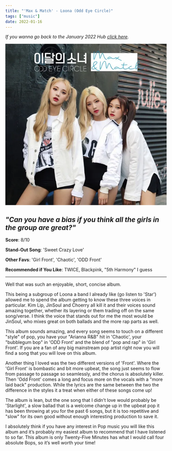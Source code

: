 ```yaml
---
title: "'Max & Match' - Loona (Odd Eye Circle)"
tags: ["music"]
date: 2022-01-16
---
```


_If you wanna go back to the January 2022 Hub
[click here](/posts/album-a-day-jan-2022-intro/)._



![album cover for mikgazer vol. 1](/images/loona-album.jpg#album)

*"Can you have a bias if you think all the girls in the group are great?"*
---

**Score**: 8/10

**Stand-Out Song**: 'Sweet Crazy Love'

**Other Favs**: 'Girl Front', 'Chaotic', 'ODD Front'

**Recommended if You Like**: TWICE, Blackpink, "5th Harmony" I guess

---

Well that was such an enjoyable, short, concise album.

This being a subgroup of Loona a band I already like (go listen to 'Star') allowed me to spend the album getting to know these three voices in particular. Kim Lip, JinSoul and Choerry all kill it and their voices sound amazing together, whether its layering or them trading off on the same song/verse. I think the voice that stands out for me the most would be JinSoul, who mixes great on both ballads and the more rap parts as well.

This album sounds amazing, and every song seems to touch on a different "style" of pop, you have your "Arianna R&B" hit in 'Chaotic', your "bubblegum bop" in 'ODD Front' and the blend of "pop and rap" in 'Girl Front'. If you are a fan of any big mainstream pop artist right now you will find a song that you will love on this album.

Another thing I loved was the two different versions of 'Front'. Where the 'Girl Front' is bombastic and bit more upbeat, the song just seems to flow from passage to passage so seamlessly, and the chorus is absolutely killer. Then 'Odd Front' comes a long and focus more on the vocals with a "more laid back" production. While the lyrics are the same between the two the difference in the styles it a treat when either of these songs come up!

The album is lean, but the one song that I didn’t love would probably be 'Starlight', a slow ballad that is a welcome change up in the upbeat pop it has been throwing at you for the past 6 songs, but it is too repetitive and "slow" for its own good without enough interesting production to save it. 

I absolutely think if you have any interest in Pop music you will like this album and it’s probably my easiest album to recommend that I have listened to so far. This album is only Twenty-Five Minutes has what I would call four absolute Bops, so it’s well worth your time!
